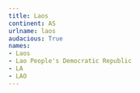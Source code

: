 ```yaml
---
title: Laos
continent: AS
urlname: laos
audacious: True
names:
- Laos
- Lao People's Democratic Republic
- LA
- LAO
---
```


